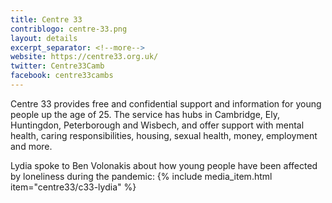 ```yaml
---
title: Centre 33
contriblogo: centre-33.png
layout: details
excerpt_separator: <!--more-->
website: https://centre33.org.uk/
twitter: Centre33Camb
facebook: centre33cambs
---
```

Centre 33 provides free and confidential support and information for young people up the age of 25. The service has hubs in Cambridge, Ely, Huntingdon, Peterborough and Wisbech, and offer support with mental health, caring responsibilities, housing, sexual health, money, employment and more.
<!--more-->

Lydia spoke to Ben Volonakis about how young people have been affected by loneliness during the pandemic:
{% include media_item.html item="centre33/c33-lydia" %}